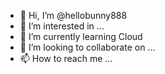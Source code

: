 - 👋 Hi, I’m @hellobunny888
- 👀 I’m interested in ...
- 🌱 I’m currently learning Cloud
- 💞️ I’m looking to collaborate on ...
- 📫 How to reach me ...

<!---
hellobunny888/hellobunny888 is a ✨ special ✨ repository because its `README.md` (this file) appears on your GitHub profile.
You can click the Preview link to take a look at your changes.
--->
